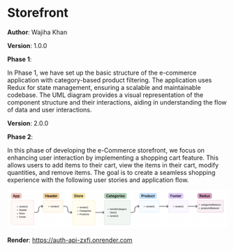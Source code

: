 # Storefront

**Author**: Wajiha Khan

**Version**: 1.0.0

**Phase 1**:

In Phase 1, we have set up the basic structure of the e-commerce application with category-based product filtering. The application uses Redux for state management, ensuring a scalable and maintainable codebase. The UML diagram provides a visual representation of the component structure and their interactions, aiding in understanding the flow of data and user interactions.

**Version**: 2.0.0

**Phase 2**:

In this phase of developing the e-Commerce storefront, we focus on enhancing user interaction by implementing a shopping cart feature. This allows users to add items to their cart, view the items in their cart, modify quantities, and remove items. The goal is to create a seamless shopping experience with the following user stories and application flow.

![UML-DAY-1](./src/assets/day-1.png)

**Render**: https://auth-api-zxfi.onrender.com